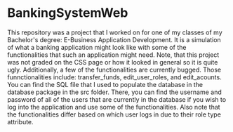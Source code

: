 # BankingSystemWeb
This repository was a project that I worked on for one of my classes of my Bachelor's degree: E-Business Application Development.
It is a simulation of what a banking application might look like with some of the functionalities that such an application might need. 
Note, that this project was not graded on the CSS page or how it looked in general so it is quite ugly. 
Additionally, a few of the functionalities are currently bugged. Those funnctionalities include: transfer_funds, edit_user_roles, and edit_acounts.
You can find the SQL file that I used to populate the database in the database package in the src folder. There, you can find the username and password of all of the users that are currently in the database if you wish to log into the application and use some of the functionalities. Also note that the functionalities differ based on which user logs in due to their role type attribute. 
